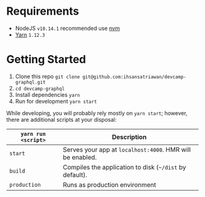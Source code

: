 # Requirements

- NodeJS `v10.14.1`  recommended use [nvm](https://github.com/creationix/nvm)
- [Yarn](https://yarnpkg.com/lang/en/docs/install) `1.12.3` 

# Getting Started

1. Clone this repo `git clone git@github.com:ihsansatriawan/devcamp-graphql.git`
2. `cd devcamp-graphql`
3. Install dependencies `yarn`
4. Run for development `yarn start`

While developing, you will probably rely mostly on `yarn start`; however, there are additional scripts at your disposal:

|`yarn run <script>`|Description|
|------------------|-----------|
|`start` |Serves your app at `localhost:4000`. HMR will be enabled.|
|`build`|Compiles the application to disk (`~/dist` by default).|
|`production`|Runs as production environment|